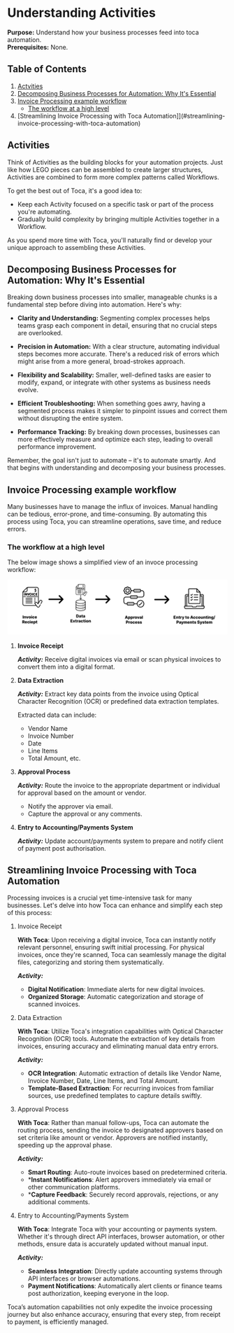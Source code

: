# Understanding Activities

**Purpose:** Understand how your business processes feed into toca automation.  
**Prerequisites:** None.

## Table of Contents

1. [Actvities](#activities)
2. [Decomposing Business Processes for Automation: Why It's Essential](#decomposing-business-processes-for-automation-why-its-essential)
3. [Invoice Processing example workflow](#invoice-processing-example-workflow)
    * [The workflow at a high level](#the-workflow-at-a-high-level)
4. [Streamlining Invoice Processing with Toca Automation]](#streamlining-invoice-processing-with-toca-automation)

## Activities

Think of Activities as the building blocks for your automation projects. Just like how LEGO pieces can be assembled to create larger structures, Activities are combined to form more complex patterns called Workflows.

To get the best out of Toca, it's a good idea to:

* Keep each Activity focused on a specific task or part of the process you're automating.
* Gradually build complexity by bringing multiple Activities together in a Workflow.

As you spend more time with Toca, you'll naturally find or develop your unique approach to assembling these Activities.

## Decomposing Business Processes for Automation: Why It's Essential

Breaking down business processes into smaller, manageable chunks is a fundamental step before diving into automation. Here's why:

* **Clarity and Understanding:** Segmenting complex processes helps teams grasp each component in detail, ensuring that no crucial steps are overlooked.

* **Precision in Automation:** With a clear structure, automating individual steps becomes more accurate. There's a reduced risk of errors which might arise from a more general, broad-strokes approach.

* **Flexibility and Scalability:** Smaller, well-defined tasks are easier to modify, expand, or integrate with other systems as business needs evolve.

* **Efficient Troubleshooting:** When something goes awry, having a segmented process makes it simpler to pinpoint issues and correct them without disrupting the entire system.

* **Performance Tracking:** By breaking down processes, businesses can more effectively measure and optimize each step, leading to overall performance improvement.

Remember, the goal isn't just to automate – it's to automate smartly. And that begins with understanding and decomposing your business processes.

## Invoice Processing example workflow

Many businesses have to manage the influx of invoices. Manual handling can be tedious, error-prone, and time-consuming. By automating this process using Toca, you can streamline operations, save time, and reduce errors.

### The workflow at a high level

The below image shows a simplified view of an invoce processing workflow:

![basic invoicing workflow](img/workflow_white_bkgnd.png)

1. **Invoice Receipt**

    ***Activity:*** Receive digital invoices via email or scan physical invoices to convert them into a digital format.

2. **Data Extraction**

    ***Activity:*** Extract key data points from the invoice using Optical Character Recognition (OCR) or predefined data extraction templates.

    Extracted data can include:
    * Vendor Name
    * Invoice Number
    * Date
    * Line Items
    * Total Amount, etc.

3. **Approval Process**

    ***Activity:*** Route the invoice to the appropriate department or individual for approval based on the amount or vendor.
    * Notify the approver via email.
    * Capture the approval or any comments.

4. **Entry to Accounting/Payments System**

    ***Activity:*** Update account/payments system to prepare and notify client of payment post authorisation.

## Streamlining Invoice Processing with Toca Automation

Processing invoices is a crucial yet time-intensive task for many businesses. Let's delve into how Toca can enhance and simplify each step of this process:

1. Invoice Receipt

    **With Toca**: Upon receiving a digital invoice, Toca can instantly notify relevant personnel, ensuring swift initial processing. For physical invoices, once they're scanned, Toca can seamlessly manage the digital files, categorizing and storing them systematically.

    ***Activity:***

    * **Digital Notification**: Immediate alerts for new digital invoices.
    * **Organized Storage**: Automatic categorization and storage of scanned invoices.

2. Data Extraction

    **With Toca**: Utilize Toca's integration capabilities with Optical Character Recognition (OCR) tools. Automate the extraction of key details from invoices, ensuring accuracy and eliminating manual data entry errors.

    ***Activity:***

    * **OCR Integration**: Automatic extraction of details like Vendor Name, Invoice Number, Date, Line Items, and Total Amount.
    * **Template-Based Extraction**: For recurring invoices from familiar sources, use predefined templates to capture details swiftly.

3. Approval Process

    **With Toca**: Rather than manual follow-ups, Toca can automate the routing process, sending the invoice to designated approvers based on set criteria like amount or vendor. Approvers are notified instantly, speeding up the approval phase.

    ***Activity:***

    * **Smart Routing**: Auto-route invoices based on predetermined criteria.
    * ***Instant Notifications**: Alert approvers immediately via email or other communication platforms.
    * ***Capture Feedback**: Securely record approvals, rejections, or any additional comments.

4. Entry to Accounting/Payments System

    **With Toca**: Integrate Toca with your accounting or payments system. Whether it's through direct API interfaces, browser automation, or other methods, ensure data is accurately updated without manual input.

    ***Activity:***

    * **Seamless Integration**: Directly update accounting systems through API interfaces or browser automations.
    * **Payment Notifications**: Automatically alert clients or finance teams post authorization, keeping everyone in the loop.

Toca’s automation capabilities not only expedite the invoice processing journey but also enhance accuracy, ensuring that every step, from receipt to payment, is efficiently managed.
